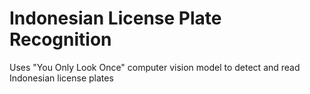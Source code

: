 # Indonesian License Plate Recognition
 Uses "You Only Look Once" computer vision model to detect and read Indonesian license plates 
